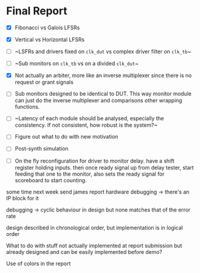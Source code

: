 # Final Report

- [x] Fibonacci vs Galois LFSRs
- [x] Vertical vs Horizontal LFSRs
- [ ] ~LSFRs and drivers fixed on `clk_dut` vs complex driver filter on `clk_tb`~
- [ ] ~Sub monitors on `clk_tb` vs on a divided `clk_dut`~
- [x] Not actually an arbiter, more like an inverse multiplexer since there is no request or grant signals
- [ ] Sub monitors designed to be identical to DUT. This way monitor module can just do the inverse multiplexer and comparisons other wrapping functions.
- [ ] ~Latency of each module should be analysed, especially the consistency. If not consistent, how robust is the system?~
- [ ] Figure out what to do with new motivation
- [ ] Post-synth simulation
- [ ] On the fly reconfiguration for driver to monitor delay. have a shift register holding inputs. then once ready signal up from delay tester, start feeding that one to the monitor, also sets the ready signal for scoreboard to start counting.


some time next week send james report
hardware debugging -> there's an IP block for it

debugging -> cyclic behaviour in design
but none matches that of the error rate

design described in chronological order, but implementation is in logical order

What to do with stuff not actually implemented at report submission but already designed and can be easily implemented before demo?

Use of colors in the report

